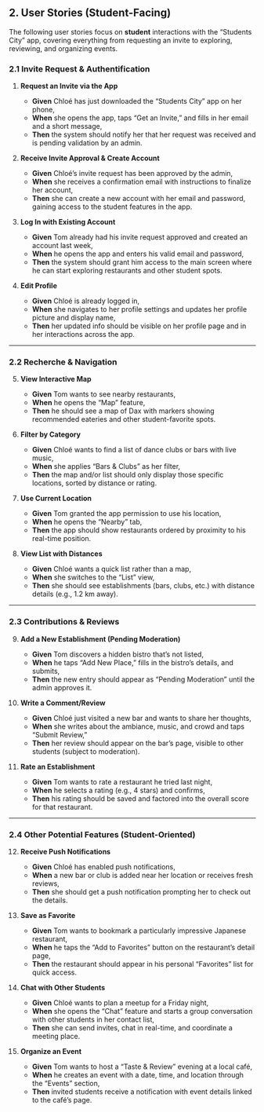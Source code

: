 
## 2. User Stories (Student-Facing)

The following user stories focus on **student** interactions with the “Students City” app, covering everything from requesting an invite to exploring, reviewing, and organizing events.

### 2.1 Invite Request & Authentification

1. **Request an Invite via the App**
    
    - **Given** Chloé has just downloaded the “Students City” app on her phone,
    - **When** she opens the app, taps “Get an Invite,” and fills in her email and a short message,
    - **Then** the system should notify her that her request was received and is pending validation by an admin.
2. **Receive Invite Approval & Create Account**
    
    - **Given** Chloé’s invite request has been approved by the admin,
    - **When** she receives a confirmation email with instructions to finalize her account,
    - **Then** she can create a new account with her email and password, gaining access to the student features in the app.

1. **Log In with Existing Account**
    
    - **Given** Tom already had his invite request approved and created an account last week,
    - **When** he opens the app and enters his valid email and password,
    - **Then** the system should grant him access to the main screen where he can start exploring restaurants and other student spots.

1. **Edit Profile**
    
    - **Given** Chloé is already logged in,
    - **When** she navigates to her profile settings and updates her profile picture and display name,
    - **Then** her updated info should be visible on her profile page and in her interactions across the app.

---

### 2.2 Recherche & Navigation

5. **View Interactive Map**
    
    - **Given** Tom wants to see nearby restaurants,
    - **When** he opens the “Map” feature,
    - **Then** he should see a map of Dax with markers showing recommended eateries and other student-favorite spots.

1. **Filter by Category**
    
    - **Given** Chloé wants to find a list of dance clubs or bars with live music,
    - **When** she applies “Bars & Clubs” as her filter,
    - **Then** the map and/or list should only display those specific locations, sorted by distance or rating.

1. **Use Current Location**
    
    - **Given** Tom granted the app permission to use his location,
    - **When** he opens the “Nearby” tab,
    - **Then** the app should show restaurants ordered by proximity to his real-time position.

1. **View List with Distances**
    
    - **Given** Chloé wants a quick list rather than a map,
    - **When** she switches to the “List” view,
    - **Then** she should see establishments (bars, clubs, etc.) with distance details (e.g., 1.2 km away).

---

### 2.3 Contributions & Reviews

9. **Add a New Establishment (Pending Moderation)**
    
    - **Given** Tom discovers a hidden bistro that’s not listed,
    - **When** he taps “Add New Place,” fills in the bistro’s details, and submits,
    - **Then** the new entry should appear as “Pending Moderation” until the admin approves it.

1. **Write a Comment/Review**
    
    - **Given** Chloé just visited a new bar and wants to share her thoughts,
    - **When** she writes about the ambiance, music, and crowd and taps “Submit Review,”
    - **Then** her review should appear on the bar’s page, visible to other students (subject to moderation).

1. **Rate an Establishment**
    
    - **Given** Tom wants to rate a restaurant he tried last night,
    - **When** he selects a rating (e.g., 4 stars) and confirms,
    - **Then** his rating should be saved and factored into the overall score for that restaurant.

---

### 2.4 Other Potential Features (Student-Oriented)

12. **Receive Push Notifications**
    - **Given** Chloé has enabled push notifications,
    - **When** a new bar or club is added near her location or receives fresh reviews,
    - **Then** she should get a push notification prompting her to check out the details.

1. **Save as Favorite**
    
    - **Given** Tom wants to bookmark a particularly impressive Japanese restaurant,
    - **When** he taps the “Add to Favorites” button on the restaurant’s detail page,
    - **Then** the restaurant should appear in his personal “Favorites” list for quick access.

1. **Chat with Other Students**
    
    - **Given** Chloé wants to plan a meetup for a Friday night,
    - **When** she opens the “Chat” feature and starts a group conversation with other students in her contact list,
    - **Then** she can send invites, chat in real-time, and coordinate a meeting place.

1. **Organize an Event**
    
    - **Given** Tom wants to host a “Taste & Review” evening at a local café,
    - **When** he creates an event with a date, time, and location through the “Events” section,
    - **Then** invited students receive a notification with event details linked to the café’s page.